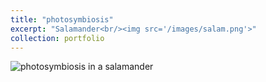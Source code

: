 ```yaml
---
title: "photosymbiosis"
excerpt: "Salamander<br/><img src='/images/salam.png'>"
collection: portfolio
---
```

![photosymbiosis in a salamander](salam.png)

